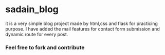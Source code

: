 # sadain_blog

it is a very simple blog project made by html,css and flask for practicing purpose.
I have added the mail features for contact form submission and dynamic route for every post.

### Feel free to fork and contribute
